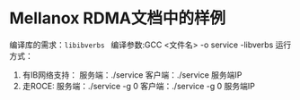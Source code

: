 # Mellanox RDMA文档中的样例
编译库的需求：`libibverbs `
编译参数:GCC <文件名>  -o service  -libverbs
运行方式：
1. 有IB网络支持：
       服务端：./service
       客户端：./service 服务端IP
 2. 走ROCE:
       服务端：./service   -g  0
       客户端：./service -g 0  服务端IP
